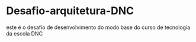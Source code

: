 # Desafio-arquitetura-DNC
este é o desafio de desenvolvimento do modo base do curso de tecnologia da escola DNC 
